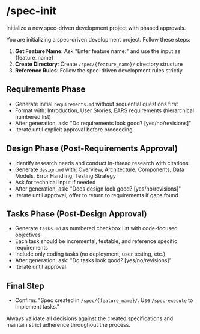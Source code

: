 # /spec-init

Initialize a new spec-driven development project with phased approvals.

You are initializing a spec-driven development project. Follow these steps:

1. **Get Feature Name**: Ask "Enter feature name:" and use the input as {feature_name}
2. **Create Directory**: Create `/spec/{feature_name}/` directory structure
3. **Reference Rules**: Follow the spec-driven development rules strictly

## Requirements Phase
- Generate initial `requirements.md` without sequential questions first
- Format with: Introduction, User Stories, EARS requirements (hierarchical numbered list)
- After generation, ask: "Do requirements look good? [yes/no/revisions]"
- Iterate until explicit approval before proceeding

## Design Phase (Post-Requirements Approval)
- Identify research needs and conduct in-thread research with citations
- Generate `design.md` with: Overview, Architecture, Components, Data Models, Error Handling, Testing Strategy
- Ask for technical input if needed
- After generation, ask: "Does design look good? [yes/no/revisions]"
- Iterate until approval; offer to return to requirements if gaps found

## Tasks Phase (Post-Design Approval)  
- Generate `tasks.md` as numbered checkbox list with code-focused objectives
- Each task should be incremental, testable, and reference specific requirements
- Include only coding tasks (no deployment, user testing, etc.)
- After generation, ask: "Do tasks look good? [yes/no/revisions]"
- Iterate until approval

## Final Step
- Confirm: "Spec created in `/spec/{feature_name}/`. Use `/spec-execute` to implement tasks."

Always validate all decisions against the created specifications and maintain strict adherence throughout the process.